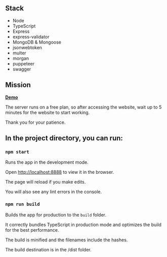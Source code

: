 
## Stack

- Node
- TypeScript
- Express
- express-validator
- MongoDB & Mongoose
- jsonwebtoken
- multer
- morgan
- puppeteer
- swagger

## Mission


**[Demo](https://mern-blog-backend.onrender.com/api/api-docs/)**

The server runs on a free plan, so after accessing the website, wait up to 5 minutes for the website to start working. 

Thank you for your patience.

## In the project directory, you can run:

### `npm start`

Runs the app in the development mode.

Open [http://localhost:8888](http://localhost:8888) to view it in the browser.

The page will reload if you make edits.

You will also see any lint errors in the console.

### `npm run build`

Builds the app for production to the `build` folder.

It correctly bundles TypeScript in production mode and optimizes the build for the best performance.

The build is minified and the filenames include the hashes.

The build destination is in the /dist folder.

